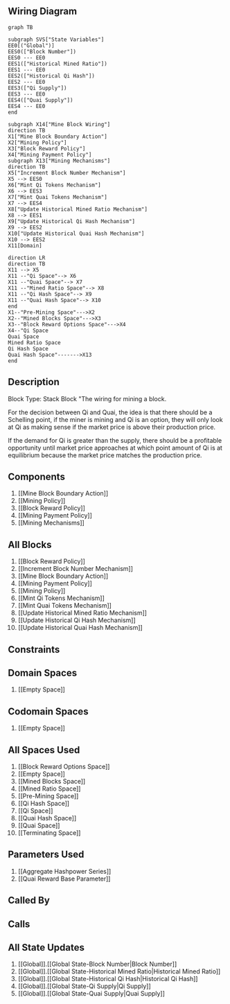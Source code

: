 ## Wiring Diagram

```mermaid
graph TB

subgraph SVS["State Variables"]
EE0[("Global")]
EES0(["Block Number"])
EES0 --- EE0
EES1(["Historical Mined Ratio"])
EES1 --- EE0
EES2(["Historical Qi Hash"])
EES2 --- EE0
EES3(["Qi Supply"])
EES3 --- EE0
EES4(["Quai Supply"])
EES4 --- EE0
end

subgraph X14["Mine Block Wiring"]
direction TB
X1["Mine Block Boundary Action"]
X2["Mining Policy"]
X3["Block Reward Policy"]
X4["Mining Payment Policy"]
subgraph X13["Mining Mechanisms"]
direction TB
X5["Increment Block Number Mechanism"]
X5 --> EES0
X6["Mint Qi Tokens Mechanism"]
X6 --> EES3
X7["Mint Quai Tokens Mechanism"]
X7 --> EES4
X8["Update Historical Mined Ratio Mechanism"]
X8 --> EES1
X9["Update Historical Qi Hash Mechanism"]
X9 --> EES2
X10["Update Historical Quai Hash Mechanism"]
X10 --> EES2
X11[Domain]

direction LR
direction TB
X11 --> X5
X11 --"Qi Space"--> X6
X11 --"Quai Space"--> X7
X11 --"Mined Ratio Space"--> X8
X11 --"Qi Hash Space"--> X9
X11 --"Quai Hash Space"--> X10
end
X1--"Pre-Mining Space"--->X2
X2--"Mined Blocks Space"--->X3
X3--"Block Reward Options Space"--->X4
X4--"Qi Space
Quai Space
Mined Ratio Space
Qi Hash Space
Quai Hash Space"------->X13
end
```

## Description

Block Type: Stack Block
"The wiring for mining a block.

For the decision between Qi and Quai, the idea is that there should be a Schelling point, if the miner is mining and Qi is an option, they will only look at Qi as making sense if the market price is above their production price.

If the demand for Qi is greater than the supply, there should be a profitable opportunity until market price approaches at which point amount of Qi is at equilibrium because the market price matches the production price.
## Components
1. [[Mine Block Boundary Action]]
2. [[Mining Policy]]
3. [[Block Reward Policy]]
4. [[Mining Payment Policy]]
5. [[Mining Mechanisms]]

## All Blocks
1. [[Block Reward Policy]]
2. [[Increment Block Number Mechanism]]
3. [[Mine Block Boundary Action]]
4. [[Mining Payment Policy]]
5. [[Mining Policy]]
6. [[Mint Qi Tokens Mechanism]]
7. [[Mint Quai Tokens Mechanism]]
8. [[Update Historical Mined Ratio Mechanism]]
9. [[Update Historical Qi Hash Mechanism]]
10. [[Update Historical Quai Hash Mechanism]]

## Constraints

## Domain Spaces
1. [[Empty Space]]

## Codomain Spaces
1. [[Empty Space]]

## All Spaces Used
1. [[Block Reward Options Space]]
2. [[Empty Space]]
3. [[Mined Blocks Space]]
4. [[Mined Ratio Space]]
5. [[Pre-Mining Space]]
6. [[Qi Hash Space]]
7. [[Qi Space]]
8. [[Quai Hash Space]]
9. [[Quai Space]]
10. [[Terminating Space]]

## Parameters Used
1. [[Aggregate Hashpower Series]]
2. [[Quai Reward Base Parameter]]

## Called By

## Calls

## All State Updates
1. [[Global]].[[Global State-Block Number|Block Number]]
2. [[Global]].[[Global State-Historical Mined Ratio|Historical Mined Ratio]]
3. [[Global]].[[Global State-Historical Qi Hash|Historical Qi Hash]]
4. [[Global]].[[Global State-Qi Supply|Qi Supply]]
5. [[Global]].[[Global State-Quai Supply|Quai Supply]]

